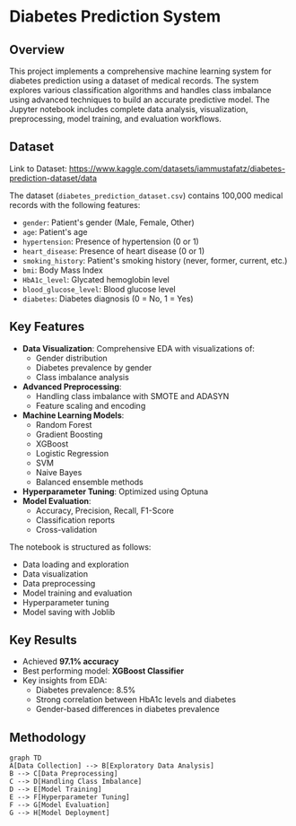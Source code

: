 # Diabetes Prediction System

## Overview
This project implements a comprehensive machine learning system for diabetes prediction using a dataset of medical records. The system explores various classification algorithms and handles class imbalance using advanced techniques to build an accurate predictive model. The Jupyter notebook includes complete data analysis, visualization, preprocessing, model training, and evaluation workflows.

## Dataset
Link to Dataset: https://www.kaggle.com/datasets/iammustafatz/diabetes-prediction-dataset/data

The dataset (`diabetes_prediction_dataset.csv`) contains 100,000 medical records with the following features:
- `gender`: Patient's gender (Male, Female, Other)
- `age`: Patient's age
- `hypertension`: Presence of hypertension (0 or 1)
- `heart_disease`: Presence of heart disease (0 or 1)
- `smoking_history`: Patient's smoking history (never, former, current, etc.)
- `bmi`: Body Mass Index
- `HbA1c_level`: Glycated hemoglobin level
- `blood_glucose_level`: Blood glucose level
- `diabetes`: Diabetes diagnosis (0 = No, 1 = Yes)

## Key Features
- **Data Visualization**: Comprehensive EDA with visualizations of:
  - Gender distribution
  - Diabetes prevalence by gender
  - Class imbalance analysis
- **Advanced Preprocessing**:
  - Handling class imbalance with SMOTE and ADASYN
  - Feature scaling and encoding
- **Machine Learning Models**:
  - Random Forest
  - Gradient Boosting
  - XGBoost
  - Logistic Regression
  - SVM
  - Naive Bayes
  - Balanced ensemble methods
- **Hyperparameter Tuning**: Optimized using Optuna
- **Model Evaluation**:
  - Accuracy, Precision, Recall, F1-Score
  - Classification reports
  - Cross-validation

The notebook is structured as follows:
- Data loading and exploration
- Data visualization
- Data preprocessing
- Model training and evaluation
- Hyperparameter tuning
- Model saving with Joblib

## Key Results
- Achieved **97.1% accuracy**
- Best performing model: **XGBoost Classifier**
- Key insights from EDA:
  - Diabetes prevalence: 8.5%
  - Strong correlation between HbA1c levels and diabetes
  - Gender-based differences in diabetes prevalence

## Methodology
```mermaid
graph TD
A[Data Collection] --> B[Exploratory Data Analysis]
B --> C[Data Preprocessing]
C --> D[Handling Class Imbalance]
D --> E[Model Training]
E --> F[Hyperparameter Tuning]
F --> G[Model Evaluation]
G --> H[Model Deployment]
```
